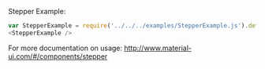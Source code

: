 Stepper Example:

```js
var StepperExample = require('../../../examples/StepperExample.js').default;
<StepperExample />
```

For more documentation on usage: http://www.material-ui.com/#/components/stepper
